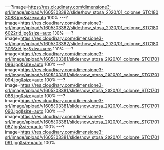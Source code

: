 ---?image=https://res.cloudinary.com/dimensione3-srl/image/upload/v1605803382/slideshow_stosa_2020/01_colonne_STC1803088.jpg&size=auto 100%
---?image=https://res.cloudinary.com/dimensione3-srl/image/upload/v1605803382/slideshow_stosa_2020/01_colonne_STC1806022rid.jpg&size=auto 100%
---?image=https://res.cloudinary.com/dimensione3-srl/image/upload/v1605803382/slideshow_stosa_2020/01_colonne_STC1803066rid.jpg&size=auto 100%
---?image=https://res.cloudinary.com/dimensione3-srl/image/upload/v1605803381/slideshow_stosa_2020/01_colonne_STC1701096.jpg&size=auto 100%
---?image=https://res.cloudinary.com/dimensione3-srl/image/upload/v1605803381/slideshow_stosa_2020/01_colonne_STC1701094.jpg&size=auto 100%
---?image=https://res.cloudinary.com/dimensione3-srl/image/upload/v1605803381/slideshow_stosa_2020/01_colonne_STC1701088.jpg&size=auto 100%
---?image=https://res.cloudinary.com/dimensione3-srl/image/upload/v1605803381/slideshow_stosa_2020/01_colonne_STC1701090.jpg&size=auto 100%
---?image=https://res.cloudinary.com/dimensione3-srl/image/upload/v1605803381/slideshow_stosa_2020/01_colonne_STC1701087.jpg&size=auto 100%
---?image=https://res.cloudinary.com/dimensione3-srl/image/upload/v1605803381/slideshow_stosa_2020/01_colonne_STC1701091.jpg&size=auto 100%